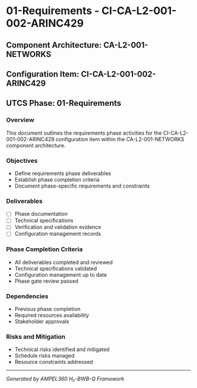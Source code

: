 # 01-Requirements - CI-CA-L2-001-002-ARINC429

## Component Architecture: CA-L2-001-NETWORKS
## Configuration Item: CI-CA-L2-001-002-ARINC429
## UTCS Phase: 01-Requirements

### Overview
This document outlines the requirements phase activities for the CI-CA-L2-001-002-ARINC429 configuration item within the CA-L2-001-NETWORKS component architecture.

### Objectives
- Define requirements phase deliverables
- Establish phase completion criteria
- Document phase-specific requirements and constraints

### Deliverables
- [ ] Phase documentation
- [ ] Technical specifications
- [ ] Verification and validation evidence
- [ ] Configuration management records

### Phase Completion Criteria
- All deliverables completed and reviewed
- Technical specifications validated
- Configuration management up to date
- Phase gate review passed

### Dependencies
- Previous phase completion
- Required resources availability
- Stakeholder approvals

### Risks and Mitigation
- Technical risks identified and mitigated
- Schedule risks managed
- Resource constraints addressed

---
*Generated by AMPEL360 H₂-BWB-Q Framework*
